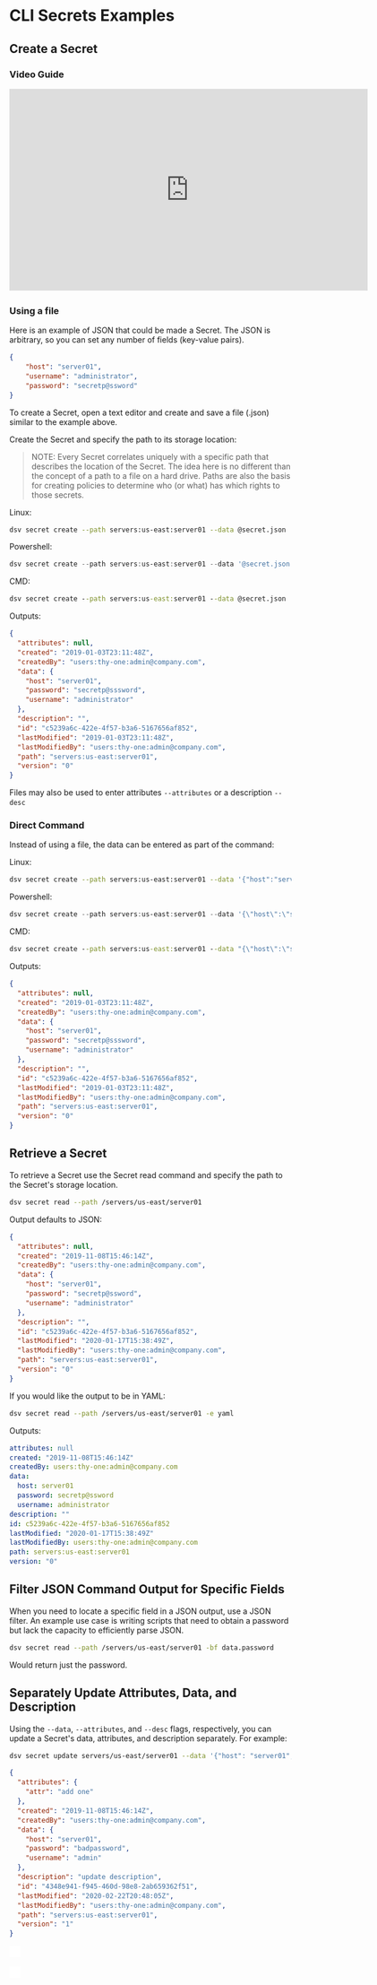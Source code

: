 ﻿[title]: # (Secrets Examples)
[tags]: # (DevOps Secrets Vault,DSV,)
[priority]: # (2400)

# CLI Secrets Examples

## Create a Secret

### Video Guide

<iframe src="https://player.vimeo.com/video/490936887/" width="640" height="360" frameborder="0" title="{video_title}" webkitallowfullscreen mozallowfullscreen allowfullscreen></iframe>

### Using a file

Here is an example of JSON that could be made a Secret. The JSON is arbitrary, so you can set any number of fields (key-value pairs).  

```json
{
    "host": "server01",
    "username": "administrator",
    "password": "secretp@ssword"
}
```

To create a Secret, open a text editor and create and save a file (.json) similar to the example above.

Create the Secret and specify the path to its storage location:

>NOTE: Every Secret correlates uniquely with a specific path that describes the location of the Secret. The idea here is no different than the concept of a path to a file on a hard drive. Paths are also the basis for creating policies to determine who (or what) has which rights to those secrets.

Linux:
```BASH
dsv secret create --path servers:us-east:server01 --data @secret.json
```
Powershell:
```PowerShell
dsv secret create --path servers:us-east:server01 --data '@secret.json'
```
CMD:
```cmd
dsv secret create --path servers:us-east:server01 --data @secret.json
```
Outputs:

```json
{
  "attributes": null,
  "created": "2019-01-03T23:11:48Z",
  "createdBy": "users:thy-one:admin@company.com",
  "data": {
    "host": "server01",
    "password": "secretp@sssword",
    "username": "administrator"
  },
  "description": "",
  "id": "c5239a6c-422e-4f57-b3a6-5167656af852",
  "lastModified": "2019-01-03T23:11:48Z",
  "lastModifiedBy": "users:thy-one:admin@company.com",
  "path": "servers:us-east:server01",
  "version": "0"
}
```

Files may also be used to enter attributes `--attributes` or a description `--desc`
### Direct Command

Instead of using a file, the data can be entered as part of the command:

Linux:
```BASH
dsv secret create --path servers:us-east:server01 --data '{"host":"server01","username":"administrator","password":"secretp@sssword"}'
```
Powershell:
```PowerShell
dsv secret create --path servers:us-east:server01 --data '{\"host\":\"server01\",\"username\":\"administrator\",\"password\":\"secretp@sssword\"}'
```
CMD:
```cmd
dsv secret create --path servers:us-east:server01 --data "{\"host\":\"server01\",\"username\":\"administrator\",\"password\":\"secretp@sssword\"}"
```
Outputs:

```json
{
  "attributes": null,
  "created": "2019-01-03T23:11:48Z",
  "createdBy": "users:thy-one:admin@company.com",
  "data": {
    "host": "server01",
    "password": "secretp@sssword",
    "username": "administrator"
  },
  "description": "",
  "id": "c5239a6c-422e-4f57-b3a6-5167656af852",
  "lastModified": "2019-01-03T23:11:48Z",
  "lastModifiedBy": "users:thy-one:admin@company.com",
  "path": "servers:us-east:server01",
  "version": "0"
}
```

## Retrieve a Secret

To retrieve a Secret use the Secret read command and specify the path to the Secret's storage location.

```BASH
dsv secret read --path /servers/us-east/server01
```

Output defaults to JSON:

```json
{
  "attributes": null,
  "created": "2019-11-08T15:46:14Z",
  "createdBy": "users:thy-one:admin@company.com",
  "data": {
    "host": "server01",
    "password": "secretp@ssword",
    "username": "administrator"
  },
  "description": "",
  "id": "c5239a6c-422e-4f57-b3a6-5167656af852",
  "lastModified": "2020-01-17T15:38:49Z",
  "lastModifiedBy": "users:thy-one:admin@company.com",
  "path": "servers:us-east:server01",
  "version": "0"
}
```
If you would like the output to be in YAML:
```BASH
dsv secret read --path /servers/us-east/server01 -e yaml
```
Outputs:
```yaml
attributes: null
created: "2019-11-08T15:46:14Z"
createdBy: users:thy-one:admin@company.com
data:
  host: server01
  password: secretp@ssword
  username: administrator
description: ""
id: c5239a6c-422e-4f57-b3a6-5167656af852
lastModified: "2020-01-17T15:38:49Z"
lastModifiedBy: users:thy-one:admin@company.com
path: servers:us-east:server01
version: "0"
```

## Filter JSON Command Output for Specific Fields

When you need to locate a specific field in a JSON output, use a JSON filter. An example use case is writing scripts that need to obtain a password but lack the capacity to efficiently parse JSON.

```BASH
dsv secret read --path /servers/us-east/server01 -bf data.password 
```
Would return just the password.

## Separately Update Attributes, Data, and Description

Using the `--data`, `--attributes`, and `--desc` flags, respectively, you can update a Secret's data, attributes, and description separately. For example:

```BASH
dsv secret update servers/us-east/server01 --data '{"host": "server01", "password": "badpassword","username": "admin"}' --desc 'update description'  --attributes '{"attr": "add one"}'
```
```json
{
  "attributes": {
    "attr": "add one"
  },
  "created": "2019-11-08T15:46:14Z",
  "createdBy": "users:thy-one:admin@company.com",
  "data": {
    "host": "server01",
    "password": "badpassword",
    "username": "admin"
  },
  "description": "update description",
  "id": "4348e941-f945-460d-98e8-2ab659362f51",
  "lastModified": "2020-02-22T20:48:05Z",
  "lastModifiedBy": "users:thy-one:admin@company.com",
  "path": "servers:us-east:server01",
  "version": "1"
}
```

![](./images/spacer.png)

![](./images/spacer.png)